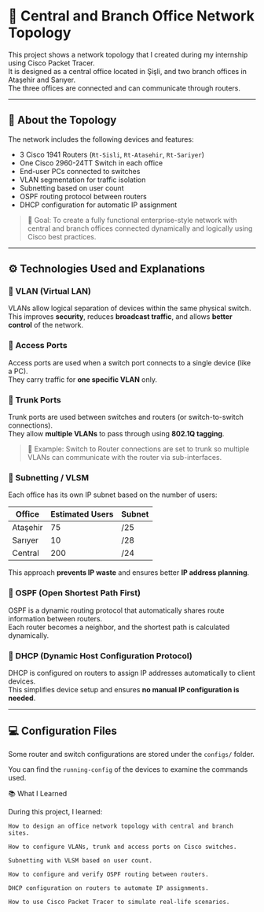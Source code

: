 # 🏢 Central and Branch Office Network Topology

This project shows a network topology that I created during my internship using Cisco Packet Tracer.  
It is designed as a central office located in Şişli, and two branch offices in Ataşehir and Sarıyer.  
The three offices are connected and can communicate through routers.

---

## 🧱 About the Topology

The network includes the following devices and features:

- 3 Cisco 1941 Routers (`Rt-Sisli`, `Rt-Atasehir`, `Rt-Sariyer`)
- One Cisco 2960-24TT Switch in each office
- End-user PCs connected to switches
- VLAN segmentation for traffic isolation
- Subnetting based on user count
- OSPF routing protocol between routers
- DHCP configuration for automatic IP assignment

> 🎯 Goal: To create a fully functional enterprise-style network with central and branch offices connected dynamically and logically using Cisco best practices.

---

## ⚙️ Technologies Used and Explanations

### 🔹 VLAN (Virtual LAN)
VLANs allow logical separation of devices within the same physical switch.  
This improves **security**, reduces **broadcast traffic**, and allows **better control** of the network.

### 🔹 Access Ports
Access ports are used when a switch port connects to a single device (like a PC).  
They carry traffic for **one specific VLAN** only.

### 🔹 Trunk Ports
Trunk ports are used between switches and routers (or switch-to-switch connections).  
They allow **multiple VLANs** to pass through using **802.1Q tagging**.

> 🔁 Example: Switch to Router connections are set to trunk so multiple VLANs can communicate with the router via sub-interfaces.

### 🔹 Subnetting / VLSM
Each office has its own IP subnet based on the number of users:

| Office      | Estimated Users | Subnet      |
|-------------|------------------|-------------|
| Ataşehir    | 75               | /25         |
| Sarıyer     | 10               | /28         |
| Central     | 200              | /24         |

This approach **prevents IP waste** and ensures better **IP address planning**.

### 🔹 OSPF (Open Shortest Path First)
OSPF is a dynamic routing protocol that automatically shares route information between routers.  
Each router becomes a neighbor, and the shortest path is calculated dynamically.

### 🔹 DHCP (Dynamic Host Configuration Protocol)
DHCP is configured on routers to assign IP addresses automatically to client devices.  
This simplifies device setup and ensures **no manual IP configuration is needed**.

---

## 💻 Configuration Files

Some router and switch configurations are stored under the `configs/` folder.

You can find the `running-config` of the devices to examine the commands used.

📚 What I Learned

During this project, I learned:

    How to design an office network topology with central and branch sites.

    How to configure VLANs, trunk and access ports on Cisco switches.

    Subnetting with VLSM based on user count.

    How to configure and verify OSPF routing between routers.

    DHCP configuration on routers to automate IP assignments.

    How to use Cisco Packet Tracer to simulate real-life scenarios.
